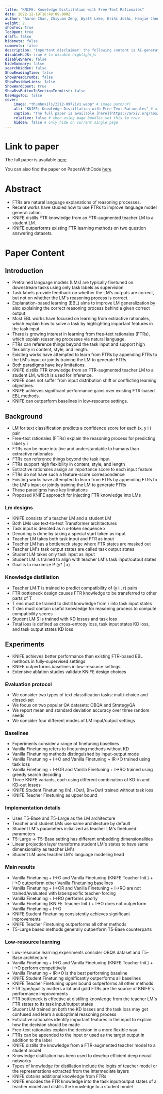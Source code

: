 ```yaml
---
title: "KNIFE: Knowledge Distillation with Free-Text Rationales"
date: 2022-12-19T18:49:09.000Z
author: "Aaron Chan, Zhiyuan Zeng, Wyatt Lake, Brihi Joshi, Hanjie Chen and 1 others"
weight: 2
showToc: true
TocOpen: true
draft: false
hidemeta: false
comments: false
description: "Important disclaimer: the following content is AI-generated, please make sure to fact check the presented information by reading the full paper."
disableHLJS: true # to disable highlightjs
disableShare: false
hideSummary: false
searchHidden: false
ShowReadingTime: false
ShowBreadCrumbs: false
ShowPostNavLinks: false
ShowWordCount: true
ShowRssButtonInSectionTermList: false
UseHugoToc: false
cover:
    image: "thumbnails/2212-09721v1.webp" # image path/url
    alt: "KNIFE: Knowledge Distillation with Free-Text Rationales" # alt text
    caption: "The full paper is available [here](https://arxiv.org/abs/2212.09721)." # display caption under cover
    relative: false # when using page bundles set this to true
    hidden: false # only hide on current single page
---
```


# Link to paper
The full paper is available [here](https://arxiv.org/abs/2212.09721).

You can also find the paper on PapersWithCode [here](https://paperswithcode.com/paper/knife-knowledge-distillation-with-free-text).

# Abstract
- FTRs are natural language explanations of reasoning processes.
- Recent works have studied how to use FTRs to improve language model generalization.
- KNIFE distills FTR knowledge from an FTR-augmented teacher LM to a student LM.
- KNIFE outperforms existing FTR learning methods on two question answering datasets.

# Paper Content

## Introduction
- Pretrained language models (LMs) are typically finetuned on downstream tasks using only task labels as supervision.
- Task labels provide feedback on whether the LM's outputs are correct, but not on whether the LM's reasoning process is correct.
- Explanation-based learning (EBL) aims to improve LM generalization by also explaining the correct reasoning process behind a given correct output.
- Most EBL works have focused on learning from extractive rationales, which explain how to solve a task by highlighting important features in the task input.
- There is growing interest in learning from free-text rationales (FTRs), which explain reasoning processes via natural language.
- FTRs can reference things beyond the task input and support high flexibility in content, style, and length.
- Existing works have attempted to learn from FTRs by appending FTRs to the LM's input or jointly training the LM to generate FTRs.
- Both paradigms have key limitations.
- KNIFE distills FTR knowledge from an FTR-augmented teacher LM to a student LM, which is used for inference.
- KNIFE does not suffer from input distribution shift or conflicting learning objectives.
- KNIFE achieves significant performance gains over existing FTR-based EBL methods.
- KNIFE can outperform baselines in low-resource settings.

## Background
- LM for text classification predicts a confidence score for each (x, y i ) pair
- Free-text rationales (FTRs) explain the reasoning process for predicting label y i
- FTRs can be more intuitive and understandable to humans than extractive rationales
- FTRs can reference things beyond the task input
- FTRs support high flexibility in content, style, and length
- Extractive rationales assign an importance score to each input feature
- FTRs do not have such a feature-score correspondence
- Existing works have attempted to learn from FTRs by appending FTRs to the LM's input or jointly training the LM to generate FTRs
- These paradigms have key limitations
- Proposed KNIFE approach for injecting FTR knowledge into LMs

### Lm designs
- KNIFE consists of a teacher LM and a student LM
- Both LMs use text-to-text Transformer architectures
- Task input is denoted as n x-token sequence x
- Decoding is done by taking a special start token as input
- Teacher LM takes both task input and FTR as input
- Teacher LM has a bottleneck stage where FTR states are masked out
- Teacher LM's task output states are called task output states
- Student LM takes only task input as input
- Student LM is trained to align with teacher LM's task input/output states
- Goal is to maximize P (y* | x)

### Knowledge distillation
- Teacher LM T is trained to predict compatibility of (y i , r) pairs
- FTR bottleneck design causes FTR knowledge to be transferred to other parts of T
- T enc must be trained to distill knowledge from r into task input states
- T dec must contain useful knowledge for reasoning process to compute compatibility scores
- Student LM S is trained with KD losses and task loss
- Total loss is defined as cross-entropy loss, task input states KD loss, and task output states KD loss

## Experiments
- KNIFE achieves better performance than existing FTR-based EBL methods in fully-supervised settings
- KNIFE outperforms baselines in low-resource settings
- Extensive ablation studies validate KNIFE design choices

### Evaluation protocol
- We consider two types of text classification tasks: multi-choice and closed-set
- We focus on two popular QA datasets: OBQA and StrategyQA
- We report mean and standard deviation accuracy over three random seeds
- We consider four different modes of LM input/output settings

### Baselines
- Experiments consider a range of finetuning baselines
- Vanilla Finetuning refers to finetuning methods without KD
- Vanilla Finetuning methods distinguished by input-output mode
- Vanilla Finetuning + I→O and Vanilla Finetuning + IR→O trained using task loss
- Vanilla Finetuning + I→OR and Vanilla Finetuning + I→RO trained using greedy search decoding
- Three KNIFE variants, each using different combination of KD-in and KD-out losses
- KNIFE Student Finetuning (In), (Out), (In+Out) trained without task loss
- KNIFE Teacher Finetuning as upper bound

### Implementation details
- Uses T5-Base and T5-Large as the LM architecture
- Teacher and student LMs use same architecture by default
- Student LM's parameters initialized as teacher LM's finetuned parameters
- T5-Large → T5-Base setting has different embedding dimensionalities
- Linear projection layer transforms student LM's states to have same dimensionality as teacher LM's
- Student LM uses teacher LM's language modeling head

### Main results
- Vanilla Finetuning + I→O and Vanilla Finetuning (KNIFE Teacher Init.) + I→O outperform other Vanilla Finetuning baselines
- Vanilla Finetuning + I→OR and Vanilla Finetuning + I→RO are not trained/evaluated with labelspecific teacher-forcing
- Vanilla Finetuning + I→RO performs poorly
- Vanilla Finetuning (KNIFE Teacher Init.) + I→O does not outperform Vanilla Finetuning + I→O
- KNIFE Student Finetuning consistently achieves significant improvements
- KNIFE Teacher Finetuning outperforms all other methods
- T5-Large based methods generally outperform T5-Base counterparts

### Low-resource learning
- Low-resource learning experiments consider OBQA dataset and T5-Base architecture
- Vanilla Finetuning + I→O and Vanilla Finetuning (KNIFE Teacher Init.) + I→O perform competitively
- Vanilla Finetuning + IR→O is the best performing baseline
- KNIFE Student Finetuning significantly outperforms all baselines
- KNIFE Teacher Finetuning upper bound outperforms all other methods
- FTR type/quality matters a lot and gold FTRs are the source of KNIFE's performance improvements
- FTR bottleneck is effective at distilling knowledge from the teacher LM's FTR states to its task input/output states
- Student LM trained on both the KD losses and the task loss may get confused and learn a suboptimal reasoning process
- Extractive rationales identify important features in the input to explain how the decision should be made
- Free-text rationales explain the decision in a more flexible way
- FTRs can be appended to the input or used as the target output in addition to the label
- KNIFE distills the knowledge from a FTR-augmented teacher model to a student model
- Knowledge distillation has been used to develop efficient deep neural networks
- Types of knowledge for distillation include the logits of teacher model or the representations extracted from the intermediate layers
- KNIFE obtains additional knowledge from FTRs
- KNIFE encodes the FTR knowledge into the task input/output states of a teacher model and distills the knowledge to a student model
